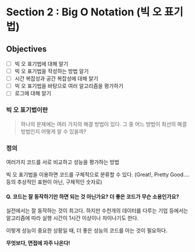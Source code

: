# Section 2 : Big O Notation (빅 오 표기법)

## Objectives

- [ ] 빅 오 표기법에 대해 알기
- [ ] 빅 오 표기법을 작성하는 방법 알기
- [ ] 시간 복잡성과 공간 복잡성에 대해 알기
- [ ] 빅 오 표기법을 바탕으로 여러 알고리즘을 평가하기
- [ ] 로그에 대해 알기

### 빅 오 표기법이란

> 하나의 문제에는 여러 가지의 해결 방법이 있다.
> 그 중 어느 방법이 최선의 해결 방법인지 어떻게 알 수 있을까?

### 정의

여러가지 코드를 서로 비교하고 성능을 평가하는 방법

빅 오 표기법을 이용하면 코드를 구체적으로 분류할 수 있다.
(Great!, Pretty Good....등의 추상적인 표현이 아닌, 구체적인 숫자로)

#### Q. 코드는 잘 동작하기만 하면 되는 것 아닌가요? 더 좋은 코드가 무슨 소용인가요?

실전에서는 잘 동작하는 것이 최고다.
하지만 수천개의 데이터를 다루는 기업 등에서는 알고리즘에 따라 실행 시간이 1시간 이상이나 차이나기도 한다.

이렇게 성능이 중요한 상황일 때, 더 좋은 성능의 코드를 아는 것이 필요하다.

**무엇보다, 면접에 자주 나온다!**
